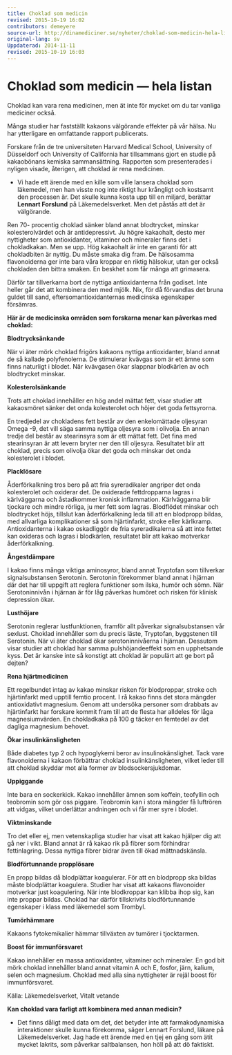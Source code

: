 ```yaml
---
title: Choklad som medicin
revised: 2015-10-19 16:02 
contributors: demeyere
source-url: http://dinamediciner.se/nyheter/choklad-som-medicin-hela-listan
original-lang: sv
Uppdaterad: 2014-11-11
revised: 2015-10-19 16:03 
---
```


Choklad som medicin — hela listan
=================

<!-- Chocolate as medicine — the whole list -->

Choklad kan vara rena medicinen, men ät inte för mycket om du tar
vanliga mediciner också.

Många studier har fastställt kakaons välgörande effekter på vår hälsa. 
Nu har ytterligare en omfattande rapport publicerats.

Forskare från de tre universiteten Harvard Medical School, University of Düsseldorf och University of California har tillsammans gjort en studie på kakaobönans kemiska sammansättning. 
Rapporten som presenterades i nyligen visade, återigen, att choklad är rena medicinen.

- Vi hade ett ärende med en kille som ville lansera choklad som läkemedel, men han visste nog inte riktigt hur krångligt och kostsamt den processen är. 
Det skulle kunna kosta upp till en miljard, berättar **Lennart Forslund** på Läkemedelsverket. 
Men det påstås att det är välgörande.

Ren 70- procentig choklad sänker bland annat blodtrycket, minskar kolesterolvärdet och är antidepressivt. 
Ju högre kakaohalt, desto mer nyttigheter som antioxidanter, vitaminer och mineraler finns det i chokladkakan. 
Men se upp. 
Hög kakaohalt är inte en garanti för att chokladbiten är nyttig. 
Du måste smaka dig fram. 
De hälsosamma flavonoiderna ger inte bara våra kroppar en riktig hälsokur, utan ger också chokladen den bittra smaken. 
En beskhet som får många att grimasera.

Därför tar tillverkarna bort de nyttiga antioxidanterna från godiset. 
Inte heller går det att kombinera den med mjölk. 
Nix, för då förvandlas det bruna guldet till sand, eftersomantioxidanternas medicinska egenskaper försämras.

**Här är de medicinska områden som forskarna menar kan påverkas med choklad:**

**Blodtrycksänkande**

När vi äter mörk choklad frigörs kakaons nyttiga antioxidanter, bland annat de så kallade polyfenolerna. 
De stimulerar kvävgas som är ett ämne som finns naturligt i blodet. 
När kvävgasen ökar slappnar blodkärlen av och blodtrycket minskar.

**Kolesterolsänkande**

Trots att choklad innehåller en hög andel mättat fett, visar studier att
kakaosmöret sänker det onda kolesterolet och höjer det goda fettsyrorna.

En tredjedel av chokladens fett består av den enkelomättade oljesyran
Omega -9, det vill säga samma nyttiga oljesyra som i olivolja. En annan
tredje del består av stearinsyra som är ett mättat fett. Det fina med
stearinsyran är att levern bryter ner den till oljesyra. Resultatet blir
att choklad, precis som olivolja 
ökar det goda och minskar det onda kolesterolet i blodet.

**Placklösare**

Åderförkalkning tros bero på att fria syreradikaler angriper det onda
kolesterolet och oxiderar det. De oxiderade fettdropparna lagras i
kärlväggarna och åstadkommer kronisk inflammation. Kärlväggarna blir
tjockare och mindre rörliga, ju mer fett som lagras. Blodflödet minskar
och blodtrycket höjs, tillslut kan åderförkalkning leda till att en
blodpropp bildas, med allvarliga komplikationer så som hjärtinfarkt,
stroke eller kärlkramp. Antioxidanterna i kakao oskadliggör de fria
syreradikalerna så att inte fettet kan oxideras och lagras i blodkärlen, resultatet blir att kakao motverkar åderförkalkning.

**Ångestdämpare**

I kakao finns många viktiga aminosyror,
bland annat Tryptofan som tillverkar signalsubstansen Serotonin.
Serotonin förekommer bland annat i hjärnan där det har till uppgift att
reglera funktioner som ilska, humör och sömn. När Serotoninnivån i
hjärnan är för låg påverkas humöret och risken för klinisk depression
ökar.

**Lusthöjare**

Serotonin reglerar lustfunktionen, framför allt påverkar
signalsubstansen vår sexlust. Choklad innehåller som du precis läste,
Tryptofan, byggstenen till Serotonin. När vi äter choklad ökar
serotoninnivåerna i hjärnan. Dessutom visar studier att choklad har
samma pulshöjandeeffekt som en upphetsande kyss. Det är kanske inte så
konstigt att choklad är populärt att ge bort på dejten?

**Rena hjärtmedicinen**

Ett regelbundet intag av kakao minskar risken för blodproppar, stroke
och hjärtinfarkt med upptill femtio procent. I rå kakao finns det stora
mängder antioxidativt magnesium. Genom att undersöka personer som
drabbats av hjärtinfarkt har forskare kommit fram till att de flesta har
alldeles för låga magnesiumvärden.
En chokladkaka på 100 g täcker en femtedel av det dagliga magnesium
behovet.

**Ökar insulinkänsligheten**

Både diabetes typ 2 och hypoglykemi beror av insulinokänslighet. Tack
vare flavonoiderna i kakaon förbättrar choklad insulinkänsligheten,
vilket leder till att choklad skyddar mot alla former av
blodsockersjukdomar.

**Uppiggande**

Inte bara en sockerkick. Kakao innehåller ämnen som koffein, teofyllin
och teobromin som gör oss piggare. Teobromin kan i stora mängder få luftrören att vidgas, vilket underlättar andningen och vi får mer syre i blodet.

**Viktminskande**

Tro det eller ej, men vetenskapliga studier har visat att kakao hjälper
dig att gå ner i vikt. Bland annat är rå kakao rik på fibrer som
förhindrar fettinlagring. Dessa nyttiga fibrer bidrar även till ökad
mättnadskänsla.

**Blodförtunnande propplösare**

En propp bildas då blodplättar koagulerar. För att en blodpropp ska
bildas måste blodplättar koagulera. Studier har visat att kakaons flavonoider motverkar just
koagulering. När inte blodkroppar kan klibba ihop sig, kan inte proppar
bildas. Choklad har därför tillskrivits blodförtunnande egenskaper i
klass med läkemedel som Trombyl.

**Tumörhämmare**

Kakaons fytokemikalier hämmar tillväxten av tumörer i tjocktarmen.

**Boost för immunförsvaret**

Kakao innehåller en massa antioxidanter, vitaminer och mineraler. En god
bit mörk choklad innehåller bland annat vitamin A och E, fosfor, järn,
kalium, selen och magnesium. Choklad med alla sina nyttigheter är rejäl
boost för immunförsvaret.

Källa: Läkemedelsverket, Vitalt vetande

**Kan choklad vara farligt att kombinera med annan medicin?**

- Det finns dåligt med data om det, det betyder inte att
farmakodynamiska interaktioner skulle kunna förekomma, säger Lennart
Forslund, läkare på Läkemedelsverket. Jag hade ett ärende med en tjej en
gång som ätit mycket lakrits, som påverkar saltbalansen, hon höll på att
dö faktiskt.

